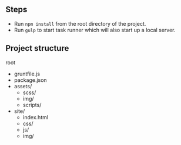 ## Steps
* Run `npm install` from the root directory of the project.
* Run `gulp` to start task runner which will also start up a local server. 

## Project structure
root
* gruntfile.js
* package.json
* assets/
  * scss/
  * img/
  * scripts/
* site/
  * index.html
  * css/
  * js/
  * img/

     
